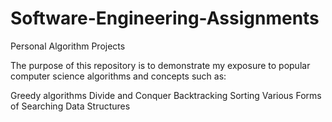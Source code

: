 # Software-Engineering-Assignments
Personal Algorithm Projects

The purpose of this repository is to demonstrate my exposure to popular computer science algorithms and concepts such as:

Greedy algorithms
Divide and Conquer 
Backtracking 
Sorting 
Various Forms of Searching
Data Structures
